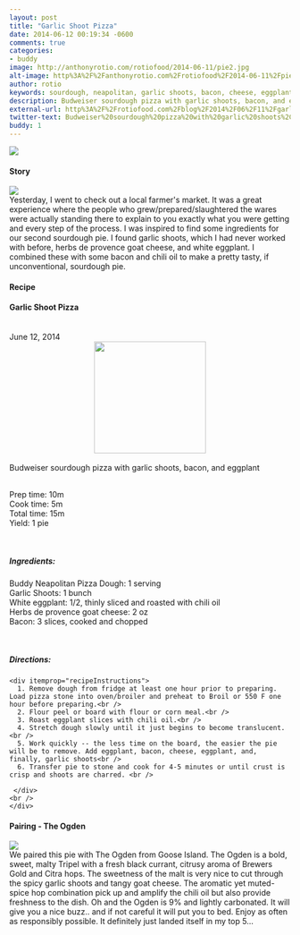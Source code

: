 ```yaml
---
layout: post
title: "Garlic Shoot Pizza"
date: 2014-06-12 00:19:34 -0600
comments: true
categories: 
- buddy
image: http://anthonyrotio.com/rotiofood/2014-06-11/pie2.jpg
alt-image: http%3A%2F%2Fanthonyrotio.com%2Frotiofood%2F2014-06-11%2Fpie2.jpg
author: rotio
keywords: sourdough, neapolitan, garlic shoots, bacon, cheese, eggplant
description: Budweiser sourdough pizza with garlic shoots, bacon, and eggplant
external-url: http%3A%2F%2Frotiofood.com%2Fblog%2F2014%2F06%2F11%2Fgarlic-shoot-pizza%2F
twitter-text: Budweiser%20sourdough%20pizza%20with%20garlic%20shoots%2C%20bacon%2C%20and%20eggplant20on%20%23rotiofood
buddy: 1
---
```

<!-- more -->
<img src="http://anthonyrotio.com/rotiofood/2014-06-11/pie2.jpg" />
<a href="https://plus.google.com/107103100819027957630?rel=author" style="display:none">{{page.author }}</a>

<h4>Story</b> </h4>
 <div>
	<p><img src="http://anthonyrotio.com/rotiofood/2014-06-11/market.jpg"/><br/>Yesterday, I went to check out a local farmer's market. It was a great experience where the people who grew/prepared/slaughtered the wares were actually standing there to explain to you exactly what you were getting and every step of the process. I was inspired to find some ingredients for our second sourdough pie. I found garlic shoots, which I had never worked with before, herbs de provence goat cheese, and white eggplant. I combined these with some bacon and chili oil to make a pretty tasty, if unconventional, sourdough pie.</p>  
  </div>
<h4>Recipe</b> </h4> 
  <div itemscope itemtype="http://schema.org/Recipe" >
  <h4 itemprop="name">Garlic Shoot Pizza</h4>
  
  <br />
    June 12, 2014
<center>
  <img itemprop="image" width="200px"  src="http://anthonyrotio.com/rotiofood/2014-06-11/pie2.jpg" />
  
  </center>
<br /><span itemprop="description">Budweiser sourdough pizza with garlic shoots, bacon, and eggplant</span><br />

  <br />Prep time: <time datetime="PT0H10M" itemprop="prepTime">10m</time>
  <br />Cook time: <time datetime="PT0H5M" itemprop="cookTime">5m</time>
  <br />Total time: <time datetime="PT0H215M" itemprop="totalTime">15m</time>
  <br />Yield: <span itemprop="recipeYield">1 pie</span>
  
  <br />
  
 <h5>Ingredients:</h5>
    <span itemprop="ingredients" itemscope itemtype="http://schema.org/ingredients">
      <span itemprop="name">Buddy Neapolitan Pizza Dough</span>: 
      <span itemprop="amount">1 serving</span>
    </span><br />
	<span itemprop="ingredients" itemscope itemtype="http://schema.org/ingredients">
      <span itemprop="name">Garlic Shoots</span>: 
      <span itemprop="amount">1 bunch</span>
    </span><br />
    <span itemprop="ingredients" itemscope itemtype="http://schema.org/ingredients">
      <span itemprop="name">White eggplant</span>:
      <span itemprop="amount">1/2</span>, thinly sliced and roasted with chili oil
    </span><br />
	<span itemprop="ingredients" itemscope itemtype="http://schema.org/ingredients">
      <span itemprop="name">Herbs de provence goat cheese</span>:
      <span itemprop="amount">2 oz</span>
    </span><br />
	<span itemprop="ingredients" itemscope itemtype="http://schema.org/ingredients">
      <span itemprop="name">Bacon</span>:
      <span itemprop="amount">3 slices</span>, cooked and chopped
    </span><br />
	
	
  <br /><h5>Directions:</h5>
	
    <div itemprop="recipeInstructions">
	  1. Remove dough from fridge at least one hour prior to preparing. Load pizza stone into oven/broiler and preheat to Broil or 550 F one hour before preparing.<br />
	  2. Flour peel or board with flour or corn meal.<br />
	  3. Roast eggplant slices with chili oil.<br />
	  4. Stretch dough slowly until it just begins to become translucent. <br />
	  5. Work quickly -- the less time on the board, the easier the pie will be to remove. Add eggplant, bacon, cheese, eggplant, and, finally, garlic shoots<br />
	  6. Transfer pie to stone and cook for 4-5 minutes or until crust is crisp and shoots are charred. <br />
	 
	 </div>
	<br />
	</div>
<h4>Pairing - The Ogden</b> </h4> 
	<div>
	<img src="http://anthonyrotio.com/rotiofood/2014-06-11/ogden.jpg" />
	<br/>
	We paired this pie with The Ogden from Goose Island. The Ogden is a bold, sweet, malty Tripel with a fresh black currant, citrusy aroma of Brewers Gold and Citra hops. The sweetness of the malt is very nice to cut through the spicy garlic shoots and tangy goat cheese. The aromatic yet muted-spice hop combination pick up and amplify the chili oil but also provide freshness to the dish. Oh and the Ogden is 9% and lightly carbonated. It will give you a nice buzz.. and if not careful it will put you to bed. Enjoy as often as responsibly possible. It definitely just landed itself in my top 5...
	</div>
</div>


